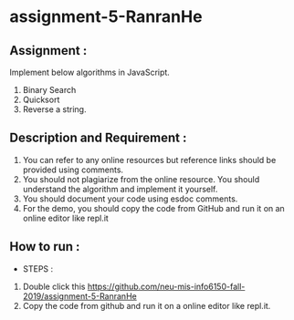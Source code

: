 # assignment-5-RanranHe

## Assignment : 
Implement below algorithms in JavaScript.
1. Binary Search
2. Quicksort
3. Reverse a string.

## Description and Requirement : 
1. You can refer to any online resources but reference links should be provided using comments.
2. You should not plagiarize from the online resource. You should understand the algorithm and implement it yourself.
3. You should document your code using esdoc comments.
4. For the demo, you should copy the code from GitHub and run it on an online editor like repl.it

## How to run :
* STEPS :

1. Double click this https://github.com/neu-mis-info6150-fall-2019/assignment-5-RanranHe
2. Copy the code from github and run it on a online editor like repl.it.

